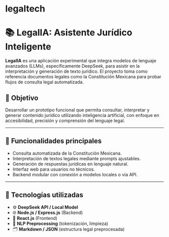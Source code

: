 # legaltech

# 📚 LegalIA: Asistente Jurídico Inteligente

**LegalIA** es una aplicación experimental que integra modelos de lenguaje avanzados (LLMs), específicamente DeepSeek, para asistir en la interpretación y generación de texto jurídico. El proyecto toma como referencia documentos legales como la Constitución Mexicana para probar flujos de consulta legal automatizada.

## 🚀 Objetivo

Desarrollar un prototipo funcional que permita consultar, interpretar y generar contenido jurídico utilizando inteligencia artificial, con enfoque en accesibilidad, precisión y comprensión del lenguaje legal.

---

## 📌 Funcionalidades principales

- Consulta automatizada de la Constitución Mexicana.
- Interpretación de textos legales mediante prompts ajustables.
- Generación de respuestas jurídicas en lenguaje natural.
- Interfaz web para usuarios no técnicos.
- Backend modular con conexión a modelos locales o vía API.

---

## 🧠 Tecnologías utilizadas

- ⚙️ **DeepSeek API / Local Model**
- 🌐 **Node.js / Express.js** (Backend)
- 🎨 **React.js** (Frontend)
- 🧹 **NLP Preprocessing** (tokenización, limpieza)
- 🗂️ **Markdown / JSON** (estructura legal preprocesada)
